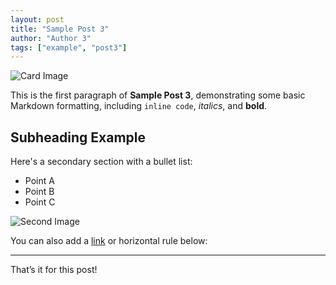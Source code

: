 ```yaml
---
layout: post
title: "Sample Post 3"
author: "Author 3"
tags: ["example", "post3"]
---
```


![Card Image](/assets/images/sample-post-3-1.png)

This is the first paragraph of **Sample Post 3**, demonstrating some basic Markdown formatting, including `inline code`, *italics*, and **bold**.

## Subheading Example

Here's a secondary section with a bullet list:

- Point A
- Point B
- Point C

![Second Image](/assets/images/sample-post-3-2.png)

You can also add a [link](https://example.com) or horizontal rule below:

---

That’s it for this post!
